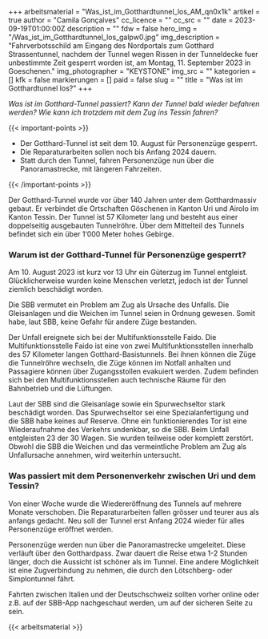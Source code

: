 +++
arbeitsmaterial = "Was_ist_im_Gotthardtunnel_los_AM_qn0x1k"
artikel = true
author = "Camila Gonçalves"
cc_licence = ""
cc_src = ""
date = 2023-09-19T01:00:00Z
description = ""
fdw = false
hero_img = "/Was_ist_im_Gotthardtunnel_los_galpw0.jpg"
img_description = "Fahrverbotsschild am Eingang des Nordportals zum Gotthard Strassentunnel, nachdem der Tunnel wegen Rissen in der Tunneldecke fuer unbestimmte Zeit gesperrt worden ist, am Montag, 11. September 2023 in Goeschenen."
img_photographer = "KEYSTONE"
img_src = ""
kategorien = []
kfk = false
markierungen = []
paid = false
slug = ""
title = "Was ist im Gotthardtunnel los?"
+++

_Was ist im Gotthard-Tunnel passiert? Kann der Tunnel bald wieder befahren werden? Wie kann ich trotzdem mit dem Zug ins Tessin fahren?_

{{< important-points >}} 



<ul>

<li>Der Gotthard-Tunnel ist seit dem 10. August für Personenzüge gesperrt.</li>

<li>Die Reparaturarbeiten sollen noch bis Anfang 2024 dauern.</li>

<li>Statt durch den Tunnel, fahren Personenzüge nun über die Panoramastrecke, mit längeren Fahrzeiten.</li>

</ul> {{< /important-points >}}

Der Gotthard-Tunnel wurde vor über 140 Jahren unter dem Gotthardmassiv gebaut. Er verbindet die Ortschaften Göschenen in Kanton Uri und Airolo im Kanton Tessin. Der Tunnel ist 57 Kilometer lang und besteht aus einer doppelseitig ausgebauten Tunnelröhre. Über dem Mittelteil des Tunnels befindet sich ein über 1‘000 Meter hohes Gebirge.

### Warum ist der Gotthard-Tunnel für Personenzüge gesperrt?

Am 10. August 2023 ist kurz vor 13 Uhr ein Güterzug im Tunnel entgleist. Glücklicherweise wurden keine Menschen verletzt, jedoch ist der Tunnel ziemlich beschädigt worden.

Die SBB vermutet ein Problem am Zug als Ursache des Unfalls. Die Gleisanlagen und die Weichen im Tunnel seien in Ordnung gewesen. Somit habe, laut SBB, keine Gefahr für andere Züge bestanden.

Der Unfall ereignete sich bei der Multifunktionsstelle Faido. Die Multifunktionsstelle Faido ist eine von zwei Multifunktionsstellen innerhalb des 57 Kilometer langen Gotthard-Basistunnels. Bei ihnen können die Züge die Tunnelröhre wechseln, die Züge können im Notfall anhalten und Passagiere können über Zugangsstollen evakuiert werden. Zudem befinden sich bei den Multifunktionsstellen auch technische Räume für den Bahnbetrieb und die Lüftungen.

Laut der SBB sind die Gleisanlage sowie ein Spurwechseltor stark beschädigt worden. Das Spurwechseltor sei eine Spezialanfertigung und die SBB habe keines auf Reserve. Ohne ein funktionierendes Tor ist eine Wiederaufnahme des Verkehrs undenkbar, so die SBB. Beim Unfall entgleisten 23 der 30 Wagen. Sie wurden teilweise oder komplett zerstört. Obwohl die SBB die Weichen und das vermeintliche Problem am Zug als Unfallursache annehmen, wird weiterhin untersucht.

### Was passiert mit dem Personenverkehr zwischen Uri und dem Tessin?

Von einer Woche wurde die Wiedereröffnung des Tunnels auf mehrere Monate verschoben. Die Reparaturarbeiten fallen grösser und teurer aus als anfangs gedacht. Neu soll der Tunnel erst Anfang 2024 wieder für alles Personenzüge eröffnet werden.

Personenzüge werden nun über die Panoramastrecke umgeleitet. Diese verläuft über den Gotthardpass. Zwar dauert die Reise etwa 1-2 Stunden länger, doch die Aussicht ist schöner als im Tunnel. Eine andere Möglichkeit ist eine Zugverbindung zu nehmen, die durch den Lötschberg- oder Simplontunnel fährt.

Fahrten zwischen Italien und der Deutschschweiz sollten vorher online oder z.B. auf der SBB-App nachgeschaut werden, um auf der sicheren Seite zu sein.




{{< arbeitsmaterial >}}

